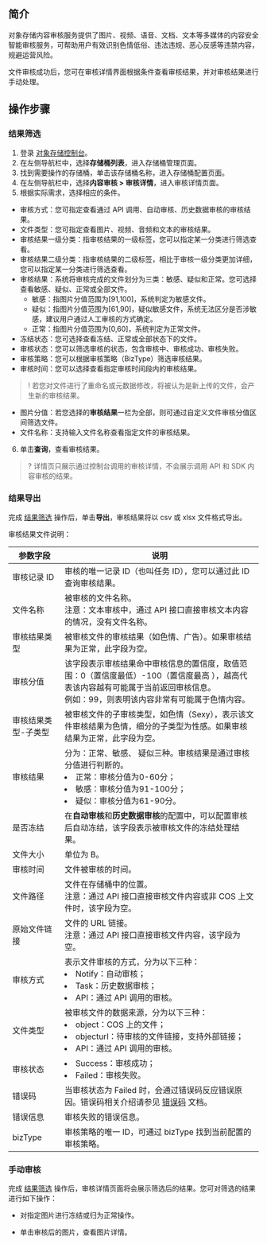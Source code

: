 ## 简介

对象存储内容审核服务提供了图片、视频、语音、文档、文本等多媒体的内容安全智能审核服务，可帮助用户有效识别色情低俗、违法违规、恶心反感等违禁内容，规避运营风险。

文件审核成功后，您可在审核详情界面根据条件查看审核结果，并对审核结果进行手动处理。

## 操作步骤

<span id="ResultScreening"></span>
### 结果筛选

1. 登录 [对象存储控制台](https://console.cloud.tencent.com/cos5)。
2. 在左侧导航栏中，选择**存储桶列表**，进入存储桶管理页面。
3. 找到需要操作的存储桶，单击该存储桶名称，进入存储桶配置页面。
4. 在左侧导航栏中，选择**内容审核 > 审核详情**，进入审核详情页面。
5. 根据实际需求，选择相应的条件。

 - 审核方式：您可指定查看通过 API 调用、自动审核、历史数据审核的审核结果。
 - 文件类型：您可指定查看图片、视频、音频和文本的审核结果。
 - 审核结果一级分类：指审核结果的一级标签，您可以指定某一分类进行筛选查看。
 - 审核结果二级分类：指审核结果的二级标签，相比于审核一级分类更加详细，您可以指定某一分类进行筛选查看。
 - 审核结果：系统将审核完成的文件划分为三类：敏感、疑似和正常。您可选择查看敏感、疑似、正常或全部文件。
    - 敏感：指图片分值范围为[91,100]，系统判定为敏感文件。
    - 疑似：指图片分值范围为[61,90]，疑似敏感文件，系统无法区分是否涉敏感，建议用户通过人工审核的方式确定。
    - 正常：指图片分值范围为[0,60]，系统判定为正常文件。
 - 冻结状态：您可选择查看冻结、正常或全部状态下的文件。
 - 审核状态：您可以筛选审核的状态，包含审核中、审核成功、审核失败。
 - 审核策略：您可以根据审核策略（BizType）筛选审核结果。
 - 审核时间：您可以选择查看指定审核时间段内的审核结果。
>! 若您对文件进行了重命名或元数据修改，将被认为是新上传的文件，会产生新的审核结果。
 - 图片分值：若您选择的**审核结果**一栏为全部，则可通过自定义文件审核分值区间筛选文件。
 - 文件名称：支持输入文件名称查看指定文件的审核结果。
6. 单击**查询**，查看审核结果。
>? 详情页只展示通过控制台调用的审核详情，不会展示调用 API 和 SDK 内容审核的结果。
>

### 结果导出

完成 [结果筛选](#ResultScreening) 操作后，单击**导出**，审核结果将以 csv 或 xlsx 文件格式导出。

审核结果文件说明：

| 参数字段        | 说明                             |
| ------------------- | --------------------------------------------------------- |
| 审核记录 ID      | 审核的唯一记录 ID（也叫任务 ID），您可以通过此 ID 查询审核结果。  |
| 文件名称        | 被审核的文件名称。<br>注意：文本审核中，通过 API 接口直接审核文本内容的情况，没有文件名称。      |
| 审核结果类型  | 被审核文件的审核结果（如色情、广告）。如果审核结果为正常，此字段为空。     |
| 审核分值        | 该字段表示审核结果命中审核信息的置信度，取值范围：0（置信度最低）-100（置信度最高 ），越高代表该内容越有可能属于当前返回审核信息。<br>例如：99，则表明该内容非常有可能属于色情内容。 |
| 审核结果类型-子类型 | 被审核文件的子审核类型，如色情（Sexy），表示该文件审核结果为色情，细分的子类型为性感。如果审核结果为正常，此字段为空。 |
| 审核结果        | 分为：正常、敏感、 疑似三种。审核结果是通过审核分值进行判断的。<li>正常：审核分值为0-60分；<li>敏感：审核分值为91-100分；<li>疑似：审核分值为61-90分。 |
| 是否冻结        | 在**自动审核**和**历史数据审核**的配置中，可以配置审核后自动冻结，该字段表示被审核文件的冻结处理结果。                       |
| 文件大小        | 单位为 B。                        |
| 审核时间        | 文件被审核的时间。              |
| 文件路径        | 文件在存储桶中的位置。<br>注意：通过 API 接口直接审核文件内容或非 COS 上文件时，该字段为空。                                                    |
| 原始文件链接  | 文件的 URL 链接。<br>注意：通过 API 接口直接审核文件内容，该字段为空。       |
| 审核方式        | 表示文件审核的方式，分为以下三种：<li>Notify：自动审核；<li>Task：历史数据审核；<li>API：通过 API 调用的审核。                                     |
| 文件类型        | 被审核文件的数据来源，分为以下三种：<li>object：COS 上的文件；<li>objecturl：待审核的文件链接，支持外部链接；<li>API：通过 API 调用的审核。           |
| 审核状态        | <li>Success：审核成功；<li>Failed：审核失败。      |
| 错误码           | 当审核状态为 Failed 时，会通过错误码反应错误原因。错误码相关介绍请参见 [错误码](https://intl.cloud.tencent.com/document/product/436/7730) 文档。        |
| 错误信息        | 审核失败的错误信息。        |
| bizType             | 审核策略的唯一 ID，可通过 bizType 找到当前配置的审核策略。                                                                                                     |


### 手动审核

完成 [结果筛选](#ResultScreening) 操作后，审核详情页面将会展示筛选后的结果。您可对筛选的结果进行如下操作：
 - 对指定图片进行冻结或归为正常操作。

 - 单击审核后的图片，查看图片详情。

